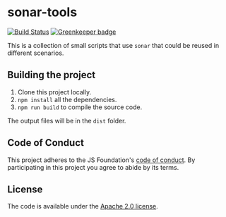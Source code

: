 # sonar-tools

[![Build Status](https://travis-ci.org/sonarwhal/sonar-tools.svg?branch=master)](https://travis-ci.org/sonarwhal/sonar-tools) [![Greenkeeper badge](https://badges.greenkeeper.io/sonarwhal/sonar-tools.svg)](https://greenkeeper.io/)

This is a collection of small scripts that use `sonar` that could be
reused in different scenarios.

## Building the project

1. Clone this project locally.
2. `npm install` all the dependencies.
3. `npm run build` to compile the source code.

The output files will be in the `dist` folder.

## Code of Conduct

This project adheres to the JS Foundation's [code of
conduct](https://js.foundation/community/code-of-conduct).
By participating in this project you agree to abide by its terms.

## License

The code is available under the [Apache 2.0 license](LICENSE.txt).

[crawler]: ./scripts/crawler/readme.md
